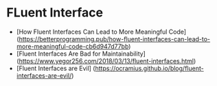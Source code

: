 # FLuent Interface
* [How Fluent Interfaces Can Lead to More Meaningful Code] (https://betterprogramming.pub/how-fluent-interfaces-can-lead-to-more-meaningful-code-cb6d947d77bb)
* [Fluent Interfaces Are Bad for Maintainability] (https://www.yegor256.com/2018/03/13/fluent-interfaces.html)
* [Fluent Interfaces are Evil] (https://ocramius.github.io/blog/fluent-interfaces-are-evil/)
